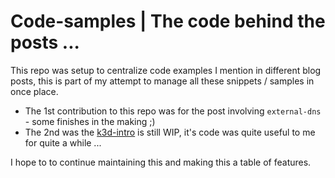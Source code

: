 # Code-samples | The code behind the posts ...

This repo was setup to centralize code examples I mention in different blog posts, 
this is part of my attempt to manage all these snippets / samples in once place.

- The 1st contribution to this repo was for the post involving `external-dns` - some finishes in the making ;)
- The 2nd was the [k3d-intro](./posts/k3d-intro/README.md) is still WIP, it's code was quite useful to me for quite a while ...
  
I hope to to continue maintaining this and making this a table of features.